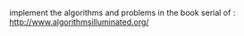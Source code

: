 implement the algorithms and problems in the book serial of <Algorithm illuminated>:
http://www.algorithmsilluminated.org/
